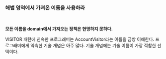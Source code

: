### 해법 영역에서 가져온 이름을 사용하라
<br>

**모든 이름을 domain에서 가져오는 정책은 현명하지 못하다.** 

VISITOR 패턴에 친숙한 프로그래머는 AccountVisitor라는 이름을 금방 이해한다. 프로그래머에게 익숙한 기술 개념은 아주 많다. 기술 개념에는 기술 이름이 가장 적합한 선택이다.

